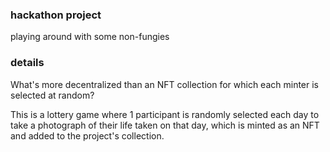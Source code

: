 ### hackathon project
playing around with some non-fungies

### details

What's more decentralized than an NFT collection for which each minter is selected at random?

 This is a lottery game where 1 participant is randomly selected each day to take a photograph of their life taken on that day, which is minted as an NFT and added to the project's collection. 

